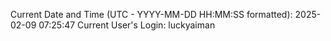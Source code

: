 Current Date and Time (UTC - YYYY-MM-DD HH:MM:SS formatted): 2025-02-09 07:25:47
Current User's Login: luckyaiman
